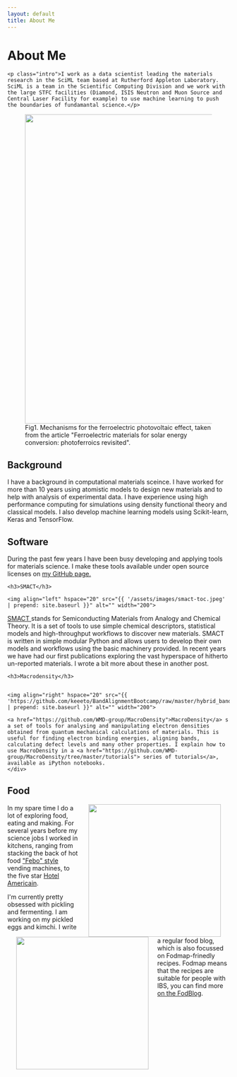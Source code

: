 ```yaml
---
layout: default
title: About Me
---
```


<div class="post">
	<h1 class="pageTitle">About Me</h1>

	<p class="intro">I work as a data scientist leading the materials research in the SciML team based at Rutherford Appleton Laboratory. SciML is a team in the Scientific Computing Division and we work with the large STFC facilities (Diamond, ISIS Neutron and Muon Source and Central Laser Facility for example) to use machine learning to push the boundaries of fundamantal science.</p>
	
<figure>
	<img src="{{ '/assets/images/photoferroics-small.png' | prepend: site.baseurl }}" alt="" width="700" > 
	<figcaption>Fig1. Mechanisms for the ferroelectric photovoltaic effect, taken from the article "Ferroelectric materials for solar energy conversion: photoferroics revisited".</figcaption>
</figure>
	
  <h2>Background</h2>
  
  I have a background in computational materials sceince. I have worked for more than 10 years using atomistic models to design new materials and to help with analysis of experimental data. I have experience using high performance computing for simulations using density functional theory and classical models. I also develop machine learning models using Scikit-learn, Keras and TensorFlow.

  <h2>Software</h2>
  
 During the past few years I have been busy developing and applying tools for materials science. I make these tools available under open source licenses on <a href='https://github.com/keeeto/'>my GitHub page.</a>

	
	<h3>SMACT</h3>
	
	<img align="left" hspace="20" src="{{ '/assets/images/smact-toc.jpeg' | prepend: site.baseurl }}" alt="" width="200"> 
	
<a href="http://smact.readthedocs.io/en/latest/introduction.html"> SMACT </a>stands for Semiconducting Materials from Analogy and Chemical Theory. It is a set of tools to use simple chemical descriptors, statistical models and high-throughput workflows to discover new materials. SMACT is written in simple modular Python and allows users to develop their own models and workflows using the basic machinery provided. In recent years we have had our first publications exploring the vast hyperspace of hitherto un-reported materials. I wrote a bit more about these in another post.
	
	<h3>Macrodensity</h3>
	
	
	<img align="right" hspace="20" src="{{ 'https://github.com/keeeto/BandAlignmentBootcamp/raw/master/hybrid_bands.jpeg' | prepend: site.baseurl }}" alt="" width="200"> 
	
	<a href="https://github.com/WMD-group/MacroDensity">MacroDensity</a> s a set of tools for analysing and manipulating electron densities obtained from quantum mechanical calculations of materials. This is useful for finding electron binding energies, aligning bands, calculating defect levels and many other properties. I explain how to use MacroDensity in a <a href="https://github.com/WMD-group/MacroDensity/tree/master/tutorials"> series of tutorials</a>, available as iPython notebooks. 
	</div>
	
<h2>Food</h2>
<img align="right" hspace="20" src="{{ 'http://fodblog.github.io/assets/pictures/caprese_omlette.jpg' | prepend: site.baseurl }}" alt="" width="300">

In my spare time I do a lot of exploring food, eating and making. For several years before my science jobs I worked in kitchens, ranging from stacking the back of hot food <a href="https://en.wikipedia.org/wiki/FEBO">"Febo" style</a> vending machines, to the five star <a href="http://cafeamericain.nl/">Hotel Americain</a>. 

<img align="left" hspace="20" src="{{ 'http://fodblog.github.io/assets/pictures/baked-egg-kale.jpg' | prepend: site.baseurl }}" alt="" width="300">

I'm currently pretty obsessed with pickling and fermenting. I am working on my pickled eggs and kimchi. I write a regular food blog, which is also focussed on Fodmap-frinedly recipes. Fodmap means that the recipes are suitable for people with IBS, you can find more <a href="https://fodblog.github.io/">on the FodBlog</a>. 
